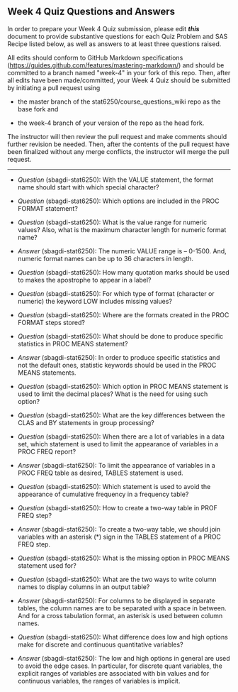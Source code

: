 ## Week 4 Quiz Questions and Answers

In order to prepare your Week 4 Quiz submission, please edit ***this*** document to provide substantive questions for each Quiz Problem and SAS Recipe listed below, as well as answers to at least three questions raised.

All edits should conform to GitHub Markdown specifications (https://guides.github.com/features/mastering-markdown/) and should be committed to a branch named "week-4" in your fork of this repo. Then, after all edits have been made/committed, your Week 4 Quiz should be submitted by initiating a pull request using

- the master branch of the stat6250/course_questions_wiki repo as the base fork and

- the week-4 branch of your version of the repo as the head fork.

The instructor will then review the pull request and make comments should further revision be needed. Then, after the contents of the pull request have been finalized without any merge conflicts, the instructor will merge the pull request.

********************************************************************************




- *Question* (sbagdi-stat6250): With the VALUE statement, the format name should start with which special character? 



- *Question* (sbagdi-stat6250): Which options are included in the PROC FORMAT statement? 



- *Question* (sbagdi-stat6250): What is the value range for numeric values? Also, what is the maximum character length for numeric format name?
- *Answer* (sbagdi-stat6250):  The numeric VALUE range is – 0-1500. And, numeric format names can be up to 36 characters in length.



- *Question* (sbagdi-stat6250): How many quotation marks should be used to makes the apostrophe to appear in a label?



- *Question* (sbagdi-stat6250): For which type of format (character or numeric) the keyword LOW includes missing values?



- *Question* (sbagdi-stat6250): Where are the formats created in the PROC FORMAT steps stored?  



- *Question* (sbagdi-stat6250): What should be done to produce specific statistics in PROC MEANS statement?
- *Answer* (sbagdi-stat6250): In order to produce specific statistics and not the default ones, statistic keywords should be used in the PROC MEANS statements. 



- *Question* (sbagdi-stat6250): Which option in PROC MEANS statement is used to limit the decimal places? What is the need for using such option?


- *Question* (sbagdi-stat6250): What are the key differences between the CLAS and BY statements in group processing? 



- *Question* (sbagdi-stat6250): When there are a lot of variables in a data set, which statement is used to limit the appearance of variables in a PROC FREQ report? 
- *Answer* (sbagdi-stat6250): To limit the appearance of variables in a PROC FREQ table as desired, TABLES statement is used.




- *Question* (sbagdi-stat6250): Which statement is used to avoid the appearance of cumulative frequency in a frequency table? 



- *Question* (sbagdi-stat6250): How to create a two-way table in PROF FREQ step?
- *Answer* (sbagdi-stat6250): To create a two-way table, we should join variables with an asterisk (*) sign in the TABLES statement of a PROC FREQ step. 



- *Question* (sbagdi-stat6250): What is the missing option in PROC MEANS statement used for?
- *Question* (sbagdi-stat6250): What are the two ways to write column names to display columns in an output table?
- *Answer* (sbagdi-stat6250): For columns to be displayed in separate tables, the column names are to be separated with a space in between. And for a cross tabulation format, an asterisk is used between column names. 
- *Question* (sbagdi-stat6250): What difference does low and high options make for discrete and continuous quantitative variables? 
- *Answer* (sbagdi-stat6250): The low and high options in general are used to avoid the edge cases. In particular, for discrete quant variables, the explicit ranges of variables are associated with bin values and for continuous variables, the ranges of variables is implicit.  
